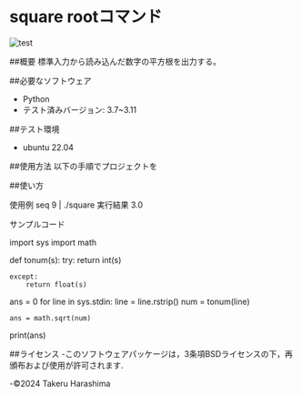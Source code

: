 # square rootコマンド

![test](https://github.com/eLu-0912/robosys2024/actions/workflows/test.yml/badge.svg)

##概要
標準入力から読み込んだ数字の平方根を出力する。

##必要なソフトウェア
- Python
 - テスト済みバージョン: 3.7~3.11

##テスト環境
- ubuntu 22.04

##使用方法
以下の手順でプロジェクトを

##使い方

使用例
seq 9 | ./square
実行結果
3.0

サンプルコード

import sys
import math


def tonum(s):
    try:
        return int(s)

    except:
        return float(s)

ans = 0
for line in sys.stdin:
    line = line.rstrip()
    num = tonum(line)

    ans = math.sqrt(num)

print(ans)

##ライセンス
-このソフトウェアパッケージは，3条項BSDライセンスの下，再頒布および使用が許可されます.

-©2024 Takeru Harashima
